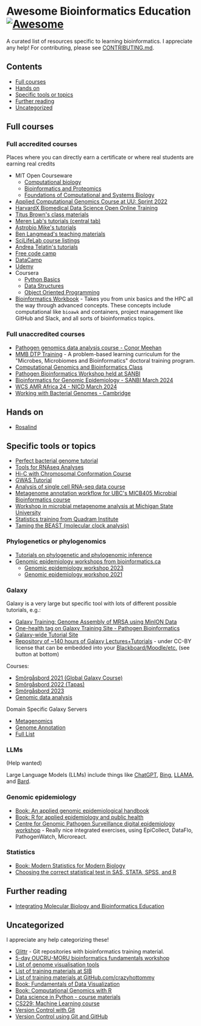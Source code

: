 <!--lint disable awesome-git-repo-age-->
# Awesome Bioinformatics Education [![Awesome](https://awesome.re/badge.svg)](https://awesome.re)

A curated list of resources specific to learning bioinformatics.
I appreciate any help! For contributing, please see [CONTRIBUTING.md](CONTRIBUTING.md).

## Contents

* [Full courses](#full-courses)
* [Hands on](#hands-on)
* [Specific tools or topics](#specific-tools-or-topics)
* [Further reading](#further-reading)
* [Uncategorized](#uncategorized)

## Full courses

### Full accredited courses

Places where you can directly earn a certificate or where real students are earning real credits

* MIT Open Courseware
  * [Computational biology](https://ocw.mit.edu/courses/6-047-computational-biology-fall-2015/)
  * [Bioinformatics and Proteomics](https://ocw.mit.edu/courses/6-092-bioinformatics-and-proteomics-january-iap-2005/)
  * [Foundations of Computational and Systems Biology](https://ocw.mit.edu/courses/7-91j-foundations-of-computational-and-systems-biology-spring-2014/)
* [Applied Computational Genomics Course at UU: Sprint 2022](https://github.com/quinlan-lab/applied-computational-genomics)
* [HarvardX Biomedical Data Science Open Online Training](https://rafalab.github.io/pages/harvardx.html)
* [Titus Brown's class materials](https://github.com/ngs-docs)
* [Meren Lab's tutorials (central tab)](https://merenlab.org/2015/07/20/analyzing-variability/ )
* [Astrobio Mike's tutorials](https://astrobiomike.github.io/all_tutorials/)
* [Ben Langmead's teaching materials](http://www.langmead-lab.org/teaching-materials/)
* [SciLifeLab course listings](https://scilifelab.github.io/courses/)
* [Andrea Telatin's tutorials](https://telatin.github.io/microbiome-bioinformatics/ )
* [Free code camp](https://www.freecodecamp.org/)
* [DataCamp](https://www.datacamp.com/)
* [Udemy](https://www.udemy.com/)
* Coursera
  * [Python Basics](https://www.coursera.org/learn/python-basics)
  * [Data Structures](https://www.coursera.org/learn/python-functions-files-dictionaries?specialization=python-3-programming#syllabus)
  * [Object Oriented Programming](https://www.coursera.org/learn/python-classes-inheritance)
* [Bioinformatics Workbook](https://bioinformaticsworkbook.org/list.html#gsc.tab=0) - Takes you from unix basics and the HPC all the way through advanced concepts. These concepts include computational like `bioawk` and containers, project management like GitHub and Slack, and all sorts of bioinformatics topics.
  
### Full unaccredited courses

* [Pathogen genomics data analysis course - Conor Meehan](https://conmeehan.github.io/PathogenDataCourse/PathogenCourse.html)
* [MMB DTP Training](https://mmbdtp.github.io/) - A problem-based learning curriculum for the "Microbes, Microbiomes and Bioinformatics" doctoral training program.
* [Computational Genomics and Bioinformatics Class](https://linsalrob.github.io/ComputationalGenomicsManual/)
* [Pathogen Bioinformatics Workshop held at SANBI](https://pabix.sanbi.ac.za/)
* [Bioinformatics for Genomic Epidemiology - SANBI March 2024](https://pathogen-genomics-march-2024.sanbi.ac.za/)
* [WCS AMR Africa 24 - NICD March 2024](https://github.com/WCSCourses/AMR-Africa-24/tree/main)
* [Working with Bacterial Genomes - Cambridge](https://cambiotraining.github.io/bacterial-genomics/)

## Hands on

* [Rosalind](https://rosalind.info)

## Specific tools or topics

* [Perfect bacterial genome tutorial](https://github.com/rrwick/Perfect-bacterial-genome-tutorial)
* [Tools for RNAseq Analyses](https://hobrien.github.io/RNAseqTools/)
* [Hi-C with Chromosomal Conformation Course](https://github.com/4DGenome/Chromosomal-Conformation-Course)
* [GWAS Tutorial](https://github.com/agolotin/BIO465Tutorial)
* [Analysis of single cell RNA-seq data course](https://github.com/hemberg-lab/scRNA.seq.course)
* [Metagenome annotation workflow for UBC's MICB405 Microbial Bioinformatics course](https://github.com/cmorganl/MICB405-Metagenomics)
* [Workshop in microbial metagenome analysis at Michigan State University](https://github.com/edamame-course)
* [Statistics training from Quadram Institute](https://georgemsavva.github.io/R_for_Statistics/index.html )
* [Taming the BEAST (molecular clock analysis)](https://taming-the-beast.org/)

### Phylogenetics or phylogenomics

* [Tutorials on phylogenetic and phylogenomic inference](https://github.com/mmatschiner/tutorials)
* [Genomic epidemiology workshops from bioinformatics.ca](https://bioinformatics.ca/workshops/previous-workshops/)
  * [Genomic epidemiology workshop 2023](https://bioinformatics.ca/workshops-all/2023-infectious-disease-genomic-epidemiology/)
  * [Genomic epidemiology workshop 2021](https://bioinformaticsdotca.github.io/IDE_2021)  

### Galaxy

Galaxy is a very large but specific tool with lots of different possible tutorials, e.g.:

* [Galaxy Training: Genome Assembly of MRSA using MinION Data](https://training.galaxyproject.org/training-material/topics/assembly/tutorials/mrsa-nanopore/tutorial.html)
* [One-health tag on Galaxy Training Site - Pathogen Bioinformatics](https://training.galaxyproject.org/training-material/search2?query=one-health)
* [Galaxy-wide Tutorial Site](https://training.galaxyproject.org/)
* [Repository of ~140 hours of Galaxy Lectures+Tutorials](https://gallantries.github.io/video-library/library) - under CC-BY license that can be embedded into your [Blackboard/Moodle/etc.](https://gallantries.github.io/video-library/videos/galaxy-interface/ncbi-sarf/slides/) (see button at bottom)

Courses:

* [Smörgåsbord 2021 (Global Galaxy Course)](https://shiltemann.github.io/global-galaxy-course/workshop)
* [Smörgåsbord 2022 (Tapas)](https://gallantries.github.io/video-library/events/smorgasbord2/tapas.html)
* [Smörgåsbord 2023](https://gallantries.github.io/video-library/events/smorgasbord3/)
* [Genomic data analysis](https://speakerdeck.com/jxtx/teaching-genomic-data-analysis-with-galaxy)

Domain Specific Galaxy Servers

* [Metagenomics](https://metagenomics.usegalaxy.eu)
* [Genome Annotation](https://annotation.usegalaxy.eu)
* [Full List](https://galaxyproject.org/use/)

### LLMs

(Help wanted)

Large Language Models (LLMs) include things like
[ChatGPT](https://chat.openai.com/),
[Bing](https://www.microsoft.com/en-us/bing/apis/llm),
[LLAMA](https://research.facebook.com/publications/llama-open-and-efficient-foundation-language-models/),
and
[Bard](https://bard.google.com/).

### Genomic epidemiology

* [Book: An applied genomic epidemiological handbook](https://alliblk.github.io/genepi-book/ )
* [Book: R for applied epidemiology and public health](https://epirhandbook.com/en/)
* [Centre for Genomic Pathogen Surveillance digital epidemiology workshop](https://cgps-group.github.io/digitalepiworkshop/) - Really nice integrated exercises, using EpiCollect, DataFlo, PathogenWatch, Microreact.

### Statistics

* [Book: Modern Statistics for Modern Biology](http://web.stanford.edu/class/bios221/book/index.html )
* [Choosing the correct statistical test in SAS, STATA, SPSS, and R](https://stats.oarc.ucla.edu/other/mult-pkg/whatstat/)

## Further reading

* [Integrating Molecular Biology and Bioinformatics Education](https://www.degruyter.com/document/doi/10.1515/jib-2019-0005/html)

## Uncategorized

I appreciate any help categorizing these!

* [Glittr](https://glittr.org/?per_page=25&sort_by=stargazers&sort_direction=desc) - Git repositories with bioinformatics training material.
* [5-day OUCRU-MORU bioinformatics fundamentals workshop](https://flashton2003.github.io/OUCRU_bioinformatics_training/index.html)
* [List of genome visualisation tools](https://cmdcolin.github.io/awesome-genome-visualization/?latest=true)
* [List of training materials at SIB](https://github.com/sib-swiss/training-collection)
* [List of training materials at GitHub.com/crazyhottommy](https://github.com/crazyhottommy/getting-started-with-genomics-tools-and-resources )
* [Book: Fundamentals of Data Visualization](https://clauswilke.com/dataviz/ )
* [Book: Computational Genomics with R](https://compgenomr.github.io/book/ )
* [Data science in Python - course materials](https://github.com/pycam/python-data-science)
* [CS229: Machine Learning course](http://cs229.stanford.edu/ )
* [Version Control with Git](https://swcarpentry.github.io/git-novice/index.html )
* [Version Control using Git and GitHub](https://docs.github.com/en )
